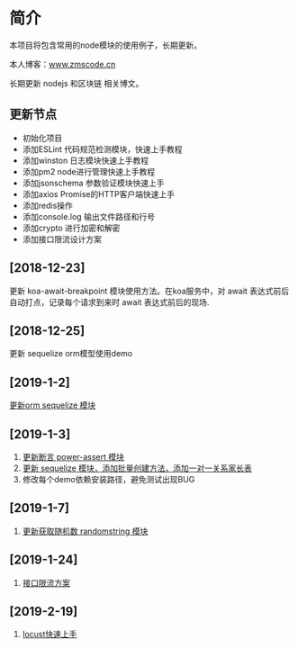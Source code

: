 # 简介
本项目将包含常用的node模块的使用例子，长期更新。
   
本人博客：www.zmscode.cn  

长期更新 nodejs 和区块链 相关博文。

## 更新节点
- 初始化项目
- 添加ESLint 代码规范检测模块，快速上手教程
- 添加winston 日志模块快速上手教程
- 添加pm2 node进行管理快速上手教程
- 添加jsonschema 参数验证模块快速上手
- 添加axios Promise的HTTP客户端快速上手
- 添加redis操作
- 添加console.log 输出文件路径和行号
- 添加crypto 进行加密和解密
- 添加接口限流设计方案

## [2018-12-23]
更新 koa-await-breakpoint 模块使用方法。在koa服务中，对 await 表达式前后自动打点，记录每个请求到来时 await 表达式前后的现场.

## [2018-12-25]
更新 sequelize orm模型使用demo

## [2019-1-2]
 [更新orm sequelize 模块](https://github.com/ddzyan/node-module-example/tree/master/sequelizeDemo)

## [2019-1-3]
1. [更新断言 power-assert 模块](https://github.com/ddzyan/node-module-example/tree/master/powerAssert)
2. [更新 sequelize 模块，添加批量创建方法，添加一对一关系家长表](https://github.com/ddzyan/node-module-example/tree/master/sequelizeDemo)
3. 修改每个demo依赖安装路径，避免测试出现BUG

## [2019-1-7]
1. [更新获取随机数 randomstring 模块](https://github.com/ddzyan/node-module-example/tree/master/randomDemo)

## [2019-1-24]
1. [接口限流方案](https://github.com/ddzyan/node-module-example/tree/master/limiter)

## [2019-2-19]
1. [locust快速上手](https://github.com/ddzyan/node-module-example/tree/master/pressure-test)